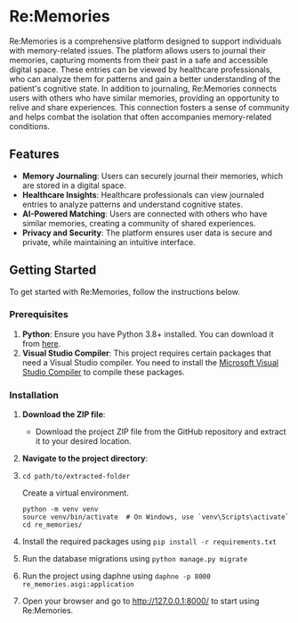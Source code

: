 # Re:Memories

Re:Memories is a comprehensive platform designed to support individuals with memory-related issues. The platform allows users to journal their memories, capturing moments from their past in a safe and accessible digital space. These entries can be viewed by healthcare professionals, who can analyze them for patterns and gain a better understanding of the patient's cognitive state. In addition to journaling, Re:Memories connects users with others who have similar memories, providing an opportunity to relive and share experiences. This connection fosters a sense of community and helps combat the isolation that often accompanies memory-related conditions.

## Features

- **Memory Journaling**: Users can securely journal their memories, which are stored in a digital space.
- **Healthcare Insights**: Healthcare professionals can view journaled entries to analyze patterns and understand cognitive states.
- **AI-Powered Matching**: Users are connected with others who have similar memories, creating a community of shared experiences.
- **Privacy and Security**: The platform ensures user data is secure and private, while maintaining an intuitive interface.

## Getting Started

To get started with Re:Memories, follow the instructions below.

### Prerequisites

1. **Python**: Ensure you have Python 3.8+ installed. You can download it from [here](https://www.python.org/downloads/).
2. **Visual Studio Compiler**: This project requires certain packages that need a Visual Studio compiler. You need to install the [Microsoft Visual Studio Compiler](https://visualstudio.microsoft.com/vs/features/cplusplus/) to compile these packages.

### Installation

1. **Download the ZIP file**: 
   - Download the project ZIP file from the GitHub repository and extract it to your desired location.

2. **Navigate to the project directory**:
3. ```
   cd path/to/extracted-folder
   ```
   Create a virtual environment.
   ```
   python -m venv venv
   source venv/bin/activate  # On Windows, use `venv\Scripts\activate`
   cd re_memories/
   ```
4. Install the required packages using ```pip install -r requirements.txt```
5. Run the database migrations using ```python manage.py migrate```
6. Run the project using daphne using ```daphne -p 8000 re_memories.asgi:application```
7. Open your browser and go to http://127.0.0.1:8000/ to start using Re:Memories.
   

